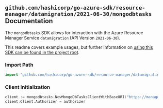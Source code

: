 
## `github.com/hashicorp/go-azure-sdk/resource-manager/datamigration/2021-06-30/mongodbtasks` Documentation

The `mongodbtasks` SDK allows for interaction with the Azure Resource Manager Service `datamigration` (API Version `2021-06-30`).

This readme covers example usages, but further information on [using this SDK can be found in the project root](https://github.com/hashicorp/go-azure-sdk/tree/main/docs).

### Import Path

```go
import "github.com/hashicorp/go-azure-sdk/resource-manager/datamigration/2021-06-30/mongodbtasks"
```


### Client Initialization

```go
client := mongodbtasks.NewMongoDbTasksClientWithBaseURI("https://management.azure.com")
client.Client.Authorizer = authorizer
```

